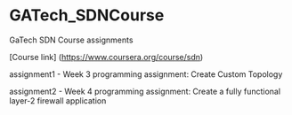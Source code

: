 GATech_SDNCourse
================

GaTech SDN Course assignments

[Course link] (https://www.coursera.org/course/sdn)

assignment1 - Week 3 programming assignment: Create Custom Topology

assignment2 - Week 4 programming assignment: Create a fully functional layer-2 firewall application
